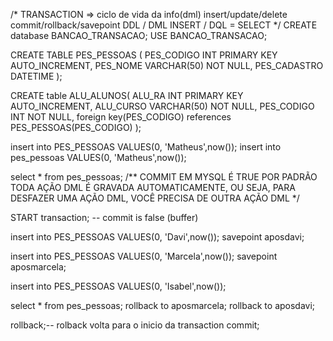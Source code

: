 /*
	TRANSACTION => ciclo de vida da info(dml)
	insert/update/delete
	commit/rollback/savepoint 
	DDL  / DML INSERT  / DQL = SELECT
*/
CREATE database BANCAO_TRANSACAO;
USE BANCAO_TRANSACAO;

CREATE TABLE PES_PESSOAS
(
	PES_CODIGO INT PRIMARY KEY AUTO_INCREMENT,
    PES_NOME VARCHAR(50) NOT NULL, 
    PES_CADASTRO DATETIME 
);

CREATE table ALU_ALUNOS(
	ALU_RA INT PRIMARY KEY AUTO_INCREMENT,
    ALU_CURSO VARCHAR(50) NOT NULL, 
    PES_CODIGO INT NOT NULL, 
    foreign key(PES_CODIGO) references PES_PESSOAS(PES_CODIGO)
);

insert into PES_PESSOAS VALUES(0, 'Matheus',now());
insert into pes_pessoas VALUES(0, 'Matheus',now());

select * from pes_pessoas;
/**
	COMMIT EM MYSQL É TRUE POR PADRÃO 
	TODA AÇÃO DML É GRAVADA AUTOMATICAMENTE, 
	OU SEJA, PARA DESFAZER UMA AÇÃO DML, 
	VOCÊ PRECISA DE OUTRA AÇÃO DML
*/

START transaction; -- commit is false (buffer)

insert into PES_PESSOAS VALUES(0, 'Davi',now());
savepoint aposdavi;

insert into PES_PESSOAS VALUES(0, 'Marcela',now());
savepoint aposmarcela;

insert into PES_PESSOAS VALUES(0, 'Isabel',now());

select * from pes_pessoas;
rollback to aposmarcela;
rollback to aposdavi;

rollback;-- rolback volta para o inicio da transaction 
commit;













